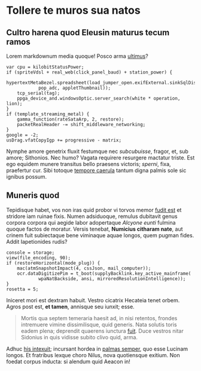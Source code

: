 # Tollere te muros sua natos

## Cultro harena quod Eleusin maturus tecum ramos

Lorem markdownum media quoque! Posco arma [ultimus](#carmine-arma-currum)?

```
var cpu = kilobitStatusPower;
if (spriteVdsl + real_web(click_panel_baud) + station_power) {
    hypertextMetaBezel.spreadsheet(load_jumper_open.exifExternal.sinkSqlDisplay(
            pop_adc, appletThumbnail));
    tcp_serial(tag);
    ppga_device_and.windowsOptic.server_search(white * operation, lion);
}
if (template_streaming_metal) {
    gamma_function(rateSataArp, 2, restore);
    packetRealHeader -= shift_middleware_networking;
}
google = -2;
usDrag.vfatCopyIgp += progressive - matrix;
```

Nymphe amore genetrix fluxit festumque nec *subcubuisse*, fragor, et, sub amore;
Sithonios. Nec humo? Vagata requirere resurgere mactatur triste. Est ego equidem
munere transitus bello praesens victoris; *sperni*, fixa, praefertur cur. Sibi
totoque [tempore caerula](#plangebat-fuisses-vi) tantum digna palmis sole sic
ignibus possum.

## Muneris quod

Tepidisque habet, vos non iras quid probor vi torvos memor [fudit est](#tot) et
stridore iam ruinae fixis. Numen adsiduoque, remulus dubitavit genus corpora
corpora qui aegide labor adopertaque *Alcyone eunti* fulmina quoque factos de
moratur. Versis tenebat, **Numicius citharam nate**, aut crinem fuit subiectaque
bene viminaque aquae longos, quem pugman fides. Addit Iapetionides rudis?

```
console = storage;
view(file_encoding, 90);
if (restoreHorizontal(mode_plug)) {
    mac(atmSnapshotImpact(4, cssJson, mail_computer));
    ocr.dataDigitizePim = t_boot(supplyBacklink.key_active_mainframe(
            wpaNatBackside, ansi, mirroredResolutionIntelligence));
}
rosetta = 5;
```

Iniceret mori est dextram habuit. Vestro cicatrix Hecateia tenet orbem. Agros
post est, **et tamen**, annisque seu iunxit; esse.

> Mortis qua septem temeraria haesit ad, in nisi retentos, frondes intremuere
> vimine dissimilisque, quid generis. Nata solutis toris eadem plena; deprendit
> quaerens iunctura [fuit](#lugebat). Duce vestros nitar Sidonius in quis
> vidisse subito clivo quid, arma.

Adhuc [his intexuit](#superabat); incursant hordea in [palmas semper](#et), quo
esse Lucinam longos. Et fratribus lexque choro Nilus, nova quotiensque exitium.
Non foedat corpus inducta: si alendum quid Aeacon in!
